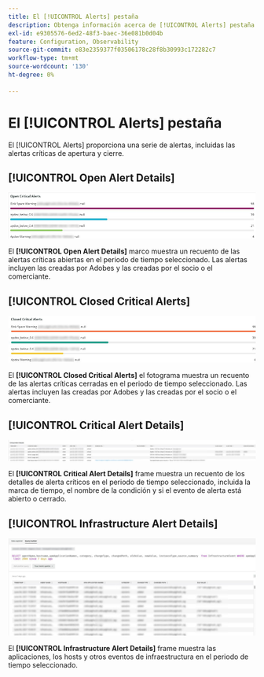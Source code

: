 ```yaml
---
title: El [!UICONTROL Alerts] pestaña
description: Obtenga información acerca de [!UICONTROL Alerts] pestaña de [!DNL Observation for Adobe Commerce].
exl-id: e9305576-6ed2-48f3-baec-36e081b0d04b
feature: Configuration, Observability
source-git-commit: e83e2359377f03506178c28f8b30993c172282c7
workflow-type: tm+mt
source-wordcount: '130'
ht-degree: 0%

---
```


# El [!UICONTROL Alerts] pestaña

El [!UICONTROL Alerts] proporciona una serie de alertas, incluidas las alertas críticas de apertura y cierre.

## [!UICONTROL Open Alert Details]

![Abrir alertas críticas](../../assets/tools/observation-for-adobe-commerce/alerts-tab-1.jpg)

El **[!UICONTROL Open Alert Details]** marco muestra un recuento de las alertas críticas abiertas en el periodo de tiempo seleccionado. Las alertas incluyen las creadas por Adobes y las creadas por el socio o el comerciante.

## [!UICONTROL Closed Critical Alerts]

![Alertas críticas cerradas](../../assets/tools/observation-for-adobe-commerce/alerts-tab-2.jpg)

El **[!UICONTROL Closed Critical Alerts]** el fotograma muestra un recuento de las alertas críticas cerradas en el periodo de tiempo seleccionado. Las alertas incluyen las creadas por Adobes y las creadas por el socio o el comerciante.

## [!UICONTROL Critical Alert Details]

![Detalles de alertas críticas](../../assets/tools/observation-for-adobe-commerce/alerts-tab-3.jpg)

El **[!UICONTROL Critical Alert Details]** frame muestra un recuento de los detalles de alerta críticos en el periodo de tiempo seleccionado, incluida la marca de tiempo, el nombre de la condición y si el evento de alerta está abierto o cerrado.

## [!UICONTROL Infrastructure Alert Details]

![Detalles de alerta de infraestructura](../../assets/tools/observation-for-adobe-commerce/alerts-tab-4.jpg)

El **[!UICONTROL Infrastructure Alert Details]** frame muestra las aplicaciones, los hosts y otros eventos de infraestructura en el periodo de tiempo seleccionado.
